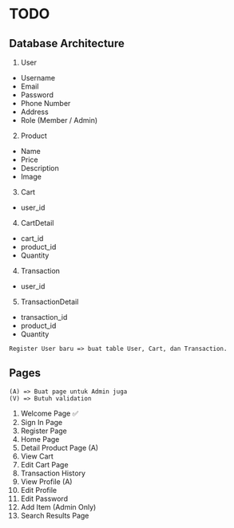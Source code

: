 # TODO

## Database Architecture

1. User

-   Username
-   Email
-   Password
-   Phone Number
-   Address
-   Role (Member / Admin)

2. Product

-   Name
-   Price
-   Description
-   Image

3. Cart

-   user_id

4. CartDetail

-   cart_id
-   product_id
-   Quantity

4. Transaction

-   user_id

5. TransactionDetail

-   transaction_id
-   product_id
-   Quantity

```
Register User baru => buat table User, Cart, dan Transaction.
```

## Pages

```
(A) => Buat page untuk Admin juga
(V) => Butuh validation
```

1. Welcome Page ✅
2. Sign In Page
3. Register Page
4. Home Page
5. Detail Product Page (A)
6. View Cart
7. Edit Cart Page
8. Transaction History
9. View Profile (A)
10. Edit Profile
11. Edit Password
12. Add Item (Admin Only)
13. Search Results Page

